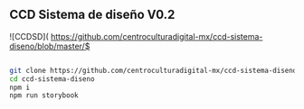 ## CCD Sistema de diseño V0.2

![CCDSD](
    https://github.com/centroculturadigital-mx/ccd-sistema-diseno/blob/master/$



```bash

git clone https://github.com/centroculturadigital-mx/ccd-sistema-diseno
cd ccd-sistema-diseno
npm i
npm run storybook

```

